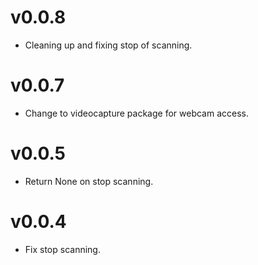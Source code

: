 # v0.0.8

- Cleaning up and fixing stop of scanning.

# v0.0.7

- Change to videocapture package for webcam access.

# v0.0.5

- Return None on stop scanning.

# v0.0.4

- Fix stop scanning.